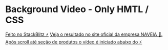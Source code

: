 # Background Video - Only HMTL / CSS

[Feito no StackBlitz ⚡️](https://stackblitz.com/edit/web-platform-7vgm1y)
[Veja o resultado no site oficial da empresa NAVEIA 🥛. Após scroll até seção de produtos o vídeo é iniciado abaixo do ⚡️](https://www2.naveia.com.br/)
